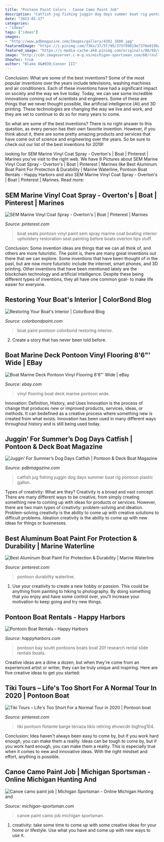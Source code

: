 ```yaml
---
title: "Pontoon Paint Colors - Canoe Camo Paint Job"
description: "Catfish jug fishing juggin dog days summer boat rig pontoon plastic gallon"
date: "2023-01-17"
categories:
- "ideas"
tags: ["ideas"]
images:
- "http://www.pdbmagazine.com/Images/gallery/4381_1600.jpg"
featuredImage: "https://i.pinimg.com/736x/37/5f/99/375f99019e7370e819ba17bdd0ae85d2.jpg"
featured_image: "https://s-media-cache-ak0.pinimg.com/originals/88/69/dc/8869dcc6ae8109d341cbb01562d3dfad.jpg"
image: "http://cdn.imageserver.c-m-g.us/michigan-sportsman_com/60/(null)/97452-1413483129.jpg"
ShowToc: true
author: "Blake O&#039;Conner III"
---
```



Conclusion: What are some of the best inventions?
Some of the most popular inventions over the years include televisions, washing machines and air conditioners. Each of these inventions have had a significant impact on society and the way we live today. 
Today, we can see some incredible innovations coming out of scientists and engineers. Some of these are things that we never thought possible, like artificial intelligence (AI) and 3D printing. These technologies are changing the way we live and work, and they are set to continue to do so for many years to come. 

So what are some of the best inventions? There is no right answer to this question, as every person has their own favorite invention. However, if you think about it, there are some pretty amazing products and services that have come out of science and engineering over the years. So be sure to check out our list of the best inventions for 2019!

	

		
looking for SEM Marine Vinyl Coat Spray - Overton&#039;s | Boat | Pinterest | Marines you've visit to the right web. We have 8 Pictures about SEM Marine Vinyl Coat Spray - Overton&#039;s | Boat | Pinterest | Marines like Best Aluminum Boat Paint For Protection &amp; Durability | Marine Waterline, Pontoon Boat Rentals - Happy Harbors and also SEM Marine Vinyl Coat Spray - Overton&#039;s | Boat | Pinterest | Marines. Read more:
		
    
## SEM Marine Vinyl Coat Spray - Overton&#039;s | Boat | Pinterest | Marines

<img loading=lazy src="https://s-media-cache-ak0.pinimg.com/originals/88/69/dc/8869dcc6ae8109d341cbb01562d3dfad.jpg" onerror="this.onerror=null;this.src='https://tse3.mm.bing.net/th?id=OIP.VG7bcNNXZaFTr2dVViY04QAAAA&amp;pid=15.1';" alt="SEM Marine Vinyl Coat Spray - Overton&#039;s | Boat | Pinterest | Marines">

_Source: pinterest.com_

>boat seats pontoon vinyl paint sem spray marine coat boating interior upholstery restoration seat painting before boats overton tips stuff. 

	

Conclusion: Some invention ideas are things that we can all think of, and others are more futuristic. The point is, there are many great inventions out there that we can explore.
Some inventions that have been thought of in the past, but are now more futuristic include the internet, smart phones, and 3D printing. Other inventions that have been mentioned lately are the blockchain technology and artificial intelligence. Despite these being different types of inventions, they all have one common goal- to make life easier for everyone.

    
## Restoring Your Boat&#039;s Interior | ColorBond Blog

<img loading=lazy src="http://cdn.shopify.com/s/files/1/0178/7565/files/pontoon_sides.jpg?3899" onerror="this.onerror=null;this.src='https://tse1.mm.bing.net/th?id=OIP.LAJi6fMoP_2Li8e_OKvVKAAAAA&amp;pid=15.1';" alt="Restoring Your Boat&#039;s Interior | ColorBond Blog">

_Source: colorbondpaint.com_

>boat paint pontoon colorbond restoring interior. 

	

2. Create a story that has never been told before.

    
## Boat Marine Deck Pontoon Vinyl Flooring 8&#039;6&quot;&#039; Wide | EBay

<img loading=lazy src="http://i.ebayimg.com/images/i/320691507632-0-1/s-l1000.jpg" onerror="this.onerror=null;this.src='https://tse3.mm.bing.net/th?id=OIP.SHe55SO9SuF55sropJSJjQHaFL&amp;pid=15.1';" alt="Boat Marine Deck Pontoon Vinyl Flooring 8&#039;6&quot;&#039; Wide | eBay">

_Source: ebay.com_

>vinyl flooring boat deck marine pontoon wide. 

	

Innovation: Definition, History, and Uses
Innovation is the process of change that produces new or improved products, services, ideas, or methods. It can bedefined as a creative process where something new is created from what exists. Innovation has been used in many different ways throughout history and is still being used today.

    
## Juggin’ For Summer’s Dog Days Catfish | Pontoon &amp; Deck Boat Magazine

<img loading=lazy src="http://www.pdbmagazine.com/Images/gallery/4381_1600.jpg" onerror="this.onerror=null;this.src='https://tse3.mm.bing.net/th?id=OIP.Cj4uskChgJGf8bmdbv0QFQHaFi&amp;pid=15.1';" alt="Juggin’ For Summer’s Dog Days Catfish | Pontoon &amp; Deck Boat Magazine">

_Source: pdbmagazine.com_

>catfish jug fishing juggin dog days summer boat rig pontoon plastic gallon. 

	

Types of creativity: What are they?
Creativity is a broad and vast concept. There are many different ways to be creative, from simply creating something new to coming up with ideas for products or services. However, there are two main types of creativity: problem-solving and ideation. Problem-solving creativity is the ability to come up with creative solutions to difficult problems. Ideation creativity is the ability to come up with new ideas for things or businesses.

    
## Best Aluminum Boat Paint For Protection &amp; Durability | Marine Waterline

<img loading=lazy src="https://i.pinimg.com/736x/37/5f/99/375f99019e7370e819ba17bdd0ae85d2.jpg" onerror="this.onerror=null;this.src='https://tse2.mm.bing.net/th?id=OIP.-iI1XmkYrhnjE2bFCPwLzwHaFP&amp;pid=15.1';" alt="Best Aluminum Boat Paint For Protection &amp; Durability | Marine Waterline">

_Source: pinterest.com_

>pontoon durability waterline. 

	

1. Use your creativity to create a new hobby or passion. This could be anything from painting to hiking to photography. By doing something that you enjoy and have some control over, you’ll increase your motivation to keep going and try new things.

    
## Pontoon Boat Rentals - Happy Harbors

<img loading=lazy src="http://happyharbors.com/img/pontoon-no-slide.jpg" onerror="this.onerror=null;this.src='https://tse4.mm.bing.net/th?id=OIP.JI5-n7KsbxMtuwu-vp5crwHaEe&amp;pid=15.1';" alt="Pontoon Boat Rentals - Happy Harbors">

_Source: happyharbors.com_

>pontoon bay south pontoons boats boat 20f research rental slide rentals iboats. 

	

Creative ideas are a dime a dozen, but when they're come from an experienced artist or writer, they can be truly unique and inspiring. Here are five creative ideas to get you started: 

    
## Tiki Tours – Life&#039;s Too Short For A Normal Tour In 2020 | Pontoon Boat

<img loading=lazy src="https://i.pinimg.com/736x/1f/bd/95/1fbd954f8e567d7f639a5c8256bfd01b.jpg" onerror="this.onerror=null;this.src='https://tse4.mm.bing.net/th?id=OIP.4q0UUeoVWf7d8LdOvo5_dQHaFQ&amp;pid=15.1';" alt="Tiki Tours – Life&#039;s Too Short For a Normal Tour in 2020 | Pontoon boat">

_Source: pinterest.com_

>tiki pontoon flotante barge terraza tikis retiring ehowcdn bigfrog104. 

	

Conclusion: Idea haven't always been easy to come by, but if you work hard enough, you can make them a reality.
Ideas can be tough to come by, but if you work hard enough, you can make them a reality. This is especially true when it comes to new and innovative ideas. With the right mindset and effort, anything is possible.

    
## Canoe Camo Paint Job | Michigan Sportsman - Online Michigan Hunting And

<img loading=lazy src="http://cdn.imageserver.c-m-g.us/michigan-sportsman_com/60/(null)/97452-1413483129.jpg" onerror="this.onerror=null;this.src='https://tse4.mm.bing.net/th?id=OIP.O7DTw1wdSgZZkSZaUkr6CAHaE8&amp;pid=15.1';" alt="Canoe camo paint job | Michigan Sportsman - Online Michigan Hunting and">

_Source: michigan-sportsman.com_

>canoe paint camo job michigan sportsman. 

	

1. creativity: take some time to come up with some creative ideas for your home or lifestyle. Use what you have and come up with new ways to use it.


